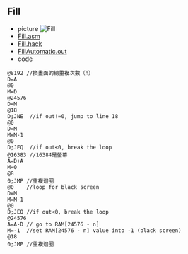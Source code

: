 ## Fill
* picture
![Fill](https://nohano1l.github.io/co109a/04/fill/fill.png)
* [Fill.asm](https://github.com/nohano1l/co109a/blob/master/04/fill/Fill.asm)
* [Fill.hack](https://github.com/nohano1l/co109a/blob/master/04/fill/Fill.hack)
* [FillAutomatic.out](https://github.com/nohano1l/co109a/blob/master/04/fill/FillAutomatic.out)
* code
```
@8192 //換畫面的總重複次數（n）
D=A
@0
M=D
@24576
D=M
@18
D;JNE  //if out!=0, jump to line 18
@0 
D=M 
M=M-1 
@0
D;JEQ  //if out<0, break the loop
@16383 //16384是螢幕
A=D+A 
M=0 	
@8
0;JMP //重複迴圈
@0    //loop for black screen
D=M
M=M-1
@0
D;JEQ //if out<0, break the loop
@24576
A=A-D // go to RAM[24576 - n]
M=-1  //set RAM[24576 - n] value into -1 (black screen)
@18
0;JMP //重複迴圈
```